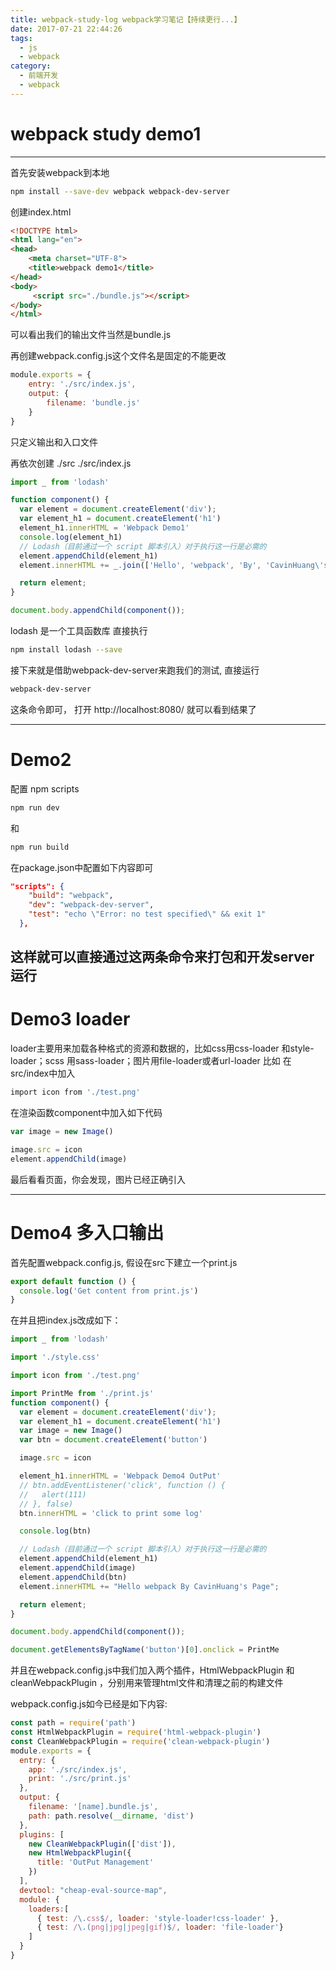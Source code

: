 ```yaml
---
title: webpack-study-log webpack学习笔记【持续更行...】
date: 2017-07-21 22:44:26
tags:
  - js
  - webpack
category:
  - 前端开发
  - webpack
---
```



# webpack study demo1

---
首先安装webpack到本地
```sh
npm install --save-dev webpack webpack-dev-server
```
创建index.html
```html
<!DOCTYPE html>
<html lang="en">
<head>
	<meta charset="UTF-8">
	<title>webpack demo1</title>
</head>
<body>
	 <script src="./bundle.js"></script>
</body>
</html>
```
可以看出我们的输出文件当然是bundle.js

再创建webpack.config.js这个文件名是固定的不能更改
<!--more-->
```javascript
module.exports = {
	entry: './src/index.js',
	output: {
		filename: 'bundle.js'
	}
}
```
只定义输出和入口文件

再依次创建 ./src ./src/index.js

```javascript
import _ from 'lodash'

function component() {
  var element = document.createElement('div');
  var element_h1 = document.createElement('h1')
  element_h1.innerHTML = 'Webpack Demo1'
  console.log(element_h1)
  // Lodash（目前通过一个 script 脚本引入）对于执行这一行是必需的
  element.appendChild(element_h1)
  element.innerHTML += _.join(['Hello', 'webpack', 'By', 'CavinHuang\'s', 'Page'], ' ');

  return element;
}

document.body.appendChild(component());
```
lodash 是一个工具函数库 直接执行
```sh
npm install lodash --save
```

接下来就是借助webpack-dev-server来跑我们的测试, 直接运行
```sh
webpack-dev-server
```
这条命令即可， 打开 http://localhost:8080/ 就可以看到结果了

---

# Demo2
配置 npm scripts

```sh
npm run dev
```
和
```sh
npm run build
```
在package.json中配置如下内容即可
```json
"scripts": {
    "build": "webpack",
    "dev": "webpack-dev-server",
    "test": "echo \"Error: no test specified\" && exit 1"
  },
````

这样就可以直接通过这两条命令来打包和开发server运行
---
# Demo3 loader
loader主要用来加载各种格式的资源和数据的，比如css用css-loader 和style-loader；scss 用sass-loader；图片用file-loader或者url-loader
比如 在src/index中加入
```sh
import icon from './test.png'
```
在渲染函数component中加入如下代码
```javascript
var image = new Image()

image.src = icon
element.appendChild(image)

```
最后看看页面，你会发现，图片已经正确引入

---
# Demo4 多入口输出

首先配置webpack.config.js, 假设在src下建立一个print.js
```javascript
export default function () {
  console.log('Get content from print.js')
}
```
在并且把index.js改成如下：
```javascript
import _ from 'lodash'

import './style.css'

import icon from './test.png'

import PrintMe from './print.js'
function component() {
  var element = document.createElement('div');
  var element_h1 = document.createElement('h1')
  var image = new Image()
  var btn = document.createElement('button')

  image.src = icon

  element_h1.innerHTML = 'Webpack Demo4 OutPut'
  // btn.addEventListener('click', function () {
  //   alert(111)
  // }, false)
  btn.innerHTML = 'click to print some log'

  console.log(btn)

  // Lodash（目前通过一个 script 脚本引入）对于执行这一行是必需的
  element.appendChild(element_h1)
  element.appendChild(image)
  element.appendChild(btn)
  element.innerHTML += "Hello webpack By CavinHuang's Page";

  return element;
}

document.body.appendChild(component());

document.getElementsByTagName('button')[0].onclick = PrintMe

```

并且在webpack.config.js中我们加入两个插件，HtmlWebpackPlugin 和 cleanWebpackPlugin ，分别用来管理html文件和清理之前的构建文件

webpack.config.js如今已经是如下内容:
```javascript
const path = require('path')
const HtmlWebpackPlugin = require('html-webpack-plugin')
const CleanWebpackPlugin = require('clean-webpack-plugin')
module.exports = {
  entry: {
    app: './src/index.js',
    print: './src/print.js'
  },
  output: {
    filename: '[name].bundle.js',
    path: path.resolve(__dirname, 'dist')
  },
  plugins: [
    new CleanWebpackPlugin(['dist']),
    new HtmlWebpackPlugin({
      title: 'OutPut Management'
    })
  ],
  devtool: "cheap-eval-source-map",
  module: {
    loaders:[
      { test: /\.css$/, loader: 'style-loader!css-loader' },
      { test: /\.(png|jpg|jpeg|gif)$/, loader: 'file-loader'}
    ]
  }
}
```
